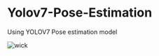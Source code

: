 # Yolov7-Pose-Estimation
Using YOLOV7 Pose estimation model


![wick](https://github.com/ammarak/Yolov7-Pose-Estimation/assets/53859857/ad702090-bc62-45a5-92b1-31b3b03187ab)
